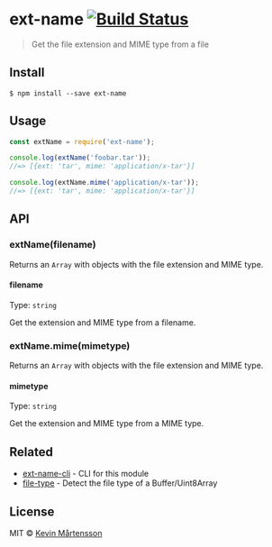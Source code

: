 # ext-name [![Build Status](https://travis-ci.org/kevva/ext-name.svg?branch=master)](https://travis-ci.org/kevva/ext-name)

> Get the file extension and MIME type from a file


## Install

```
$ npm install --save ext-name
```


## Usage

```js
const extName = require('ext-name');

console.log(extName('foobar.tar'));
//=> [{ext: 'tar', mime: 'application/x-tar'}]

console.log(extName.mime('application/x-tar'));
//=> [{ext: 'tar', mime: 'application/x-tar'}]
```


## API

### extName(filename)

Returns an `Array` with objects with the file extension and MIME type.

#### filename

Type: `string`

Get the extension and MIME type from a filename.

### extName.mime(mimetype)

Returns an `Array` with objects with the file extension and MIME type.

#### mimetype

Type: `string`

Get the extension and MIME type from a MIME type.


## Related

* [ext-name-cli](https://github.com/kevva/ext-name-cli) - CLI for this module
* [file-type](https://github.com/sindresorhus/file-type) - Detect the file type of a Buffer/Uint8Array


## License

MIT © [Kevin Mårtensson](https://github.com/kevva)
